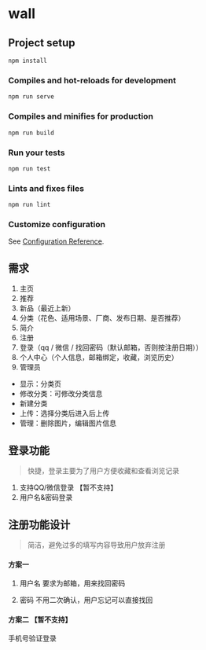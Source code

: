 # wall

## Project setup
```
npm install
```

### Compiles and hot-reloads for development
```
npm run serve
```

### Compiles and minifies for production
```
npm run build
```

### Run your tests
```
npm run test
```

### Lints and fixes files
```
npm run lint
```

### Customize configuration
See [Configuration Reference](https://cli.vuejs.org/config/).
## 需求

1. 主页 
2. 推荐
2. 新品（最近上新）
3. 分类（花色、适用场景、厂商、发布日期、是否推荐）
4. 简介
5. 注册
6. 登录（qq / 微信 / 找回密码（默认邮箱，否则按注册日期））
7. 个人中心（个人信息，邮箱绑定，收藏，浏览历史）
8. 管理员
- 显示：分类页
- 修改分类：可修改分类信息
- 新建分类
- 上传：选择分类后进入后上传
- 管理：删除图片，编辑图片信息


## 登录功能

> 快捷，登录主要为了用户方便收藏和查看浏览记录

1. 支持QQ/微信登录 【暂不支持】
2. 用户名&密码登录

## 注册功能设计

> 简洁，避免过多的填写内容导致用户放弃注册

#### 方案一

1. 用户名
要求为邮箱，用来找回密码

2. 密码
不用二次确认，用户忘记可以直接找回

#### 方案二 【暂不支持】

手机号验证登录
